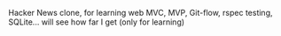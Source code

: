 Hacker News clone, for learning web MVC, MVP, Git-flow, rspec testing, SQLite... will see how far I get (only for learning)
